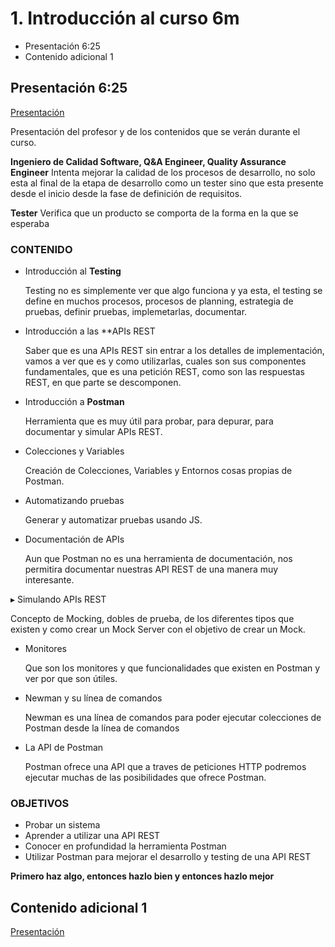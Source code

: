 # 1. Introducción al curso 6m

* Presentación 6:25 
* Contenido adicional 1

## Presentación 6:25 

[Presentación](pdfs/Presentación_del_curso.pdf)

Presentación del profesor y de los contenidos que se verán durante el curso.

**Ingeniero de Calidad Software, Q&A Engineer, Quality Assurance Engineer** Intenta mejorar la calidad de los procesos de desarrollo, no solo esta al final de la etapa de desarrollo como un tester sino que esta presente desde el inicio desde la fase de definición de requisitos.  

**Tester** Verifica que un producto se comporta de la forma en la que se esperaba 

### CONTENIDO

* Introducción al **Testing**
   
   Testing no es simplemente ver que algo funciona y ya esta, el testing se define en muchos procesos, procesos de planning, estrategia de pruebas, definir pruebas, implemetarlas, documentar.
   
* Introducción a las **APIs REST

   Saber que es una APIs REST sin entrar a los detalles de implementación, vamos a ver que es y como utilizarlas, cuales son sus componentes fundamentales, que es una petición REST, como son las respuestas REST, en que parte se descomponen.
   
* Introducción a **Postman**

   Herramienta que es muy útil para probar, para depurar, para documentar y simular APIs REST.

* Colecciones y Variables
 
   Creación de Colecciones, Variables y Entornos cosas propias de Postman.

* Automatizando pruebas

   Generar y automatizar pruebas usando JS. 

* Documentación de APIs

   Aun que Postman no es una herramienta de documentación, nos permitira documentar nuestras API REST de una manera muy interesante.
   
▸ Simulando APIs REST

   Concepto de Mocking, dobles de prueba, de los diferentes tipos que existen y como crear un Mock Server con el objetivo de crear un Mock.
   
* Monitores

   Que son los monitores y que funcionalidades que existen en Postman y ver por que son útiles.
   
* Newman y su línea de comandos

   Newman es una línea de comandos para poder ejecutar colecciones de Postman desde la línea de comandos 
   
* La API de Postman

   Postman ofrece una API que a traves de peticiones HTTP podremos ejecutar muchas de las posibilidades que ofrece Postman.
   
### OBJETIVOS

* Probar un sistema
* Aprender a utilizar una API REST
* Conocer en profundidad la herramienta Postman
* Utilizar Postman para mejorar el desarrollo y testing de una API REST

**Primero haz algo, entonces hazlo bien y entonces hazlo mejor**

## Contenido adicional 1

[Presentación](pdfs/Presentación_del_curso.pdf)
